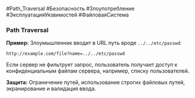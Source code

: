 #Path_Traversal #Безопасность #Злоупотребление #ЭксплуатацияУязвимостей #ФайловаяСистема
### **Path Traversal**

**Пример:** Злоумышленник вводит в URL путь вроде `../../etc/passwd`:

```http
http://example.com/file?name=../../etc/passwd
```

Если сервер не фильтрует запрос, пользователь получает доступ к конфиденциальным файлам сервера, например, списку пользователей.

**Защита:** Ограничение путей, использование строгих файловых путей, экранирование и валидация ввода.